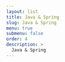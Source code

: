 ```yaml
---
layout: list
title: Java & Spring
slug: Java & Spring
menu: true
submenu: false
order: 4
description: >
  Java & Spring
---
```

